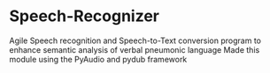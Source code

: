 # Speech-Recognizer
Agile Speech recognition and Speech-to-Text conversion program to enhance semantic analysis of verbal pneumonic language 
Made this module using the PyAudio and pydub framework 
